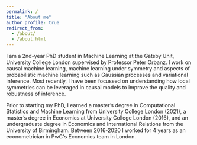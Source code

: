 ```yaml
---
permalink: /
title: "About me"
author_profile: true
redirect_from: 
  - /about/
  - /about.html
---
```


I am a 2nd-year PhD student in Machine Learning at the Gatsby Unit, University College London supervised by Professor Peter Orbanz. I work on causal machine learning, machine learning under symmetry and aspects of probabilistic machine learning such as Gaussian processes and variational inference. Most recently, I have been focussed on understanding how local symmetries can be leveraged in causal models to improve the quality and robustness of inference. 

Prior to starting my PhD, I earned a master’s degree in Computational Statistics and Machine Learning from University College London (2021), a master’s degree in Economics at University College London (2016), and an undergraduate degree in Economics and International Relations from the University of Birmingham. Between 2016-2020 I worked for 4 years as an econometrician in PwC's Economics team in London.
